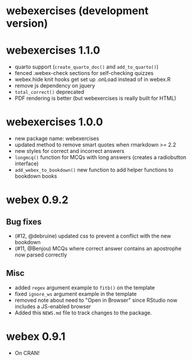 # webexercises (development version)

# webexercises 1.1.0

* quarto support (`create_quarto_doc()` and `add_to_quarto()`)
* fenced .webex-check sections for self-checking quizzes
* webex.hide knit hooks get set up .onLoad instead of in webex.R
* remove js dependency on jquery
* `total_correct()` deprecated
* PDF rendering is better (but webexercises is really built for HTML)

# webexercises 1.0.0

* new package name: webexercises
* updated method to remove smart quotes when rmarkdown >= 2.2
* new styles for correct and incorrect answers
* `longmcq()` function for MCQs with long answers (creates a radiobutton interface)
* `add_webex_to_bookdown()` new function to add helper functions to bookdown books

# webex 0.9.2

## Bug fixes

* (#12, @debruine) updated css to prevent a conflict with the new bookdown
* (#11, @Benjou) MCQs where correct answer contains an apostrophe now
  parsed correctly
  
## Misc

* added `regex` argument example to `fitb()` on the template
* fixed `ignore_ws` argument example in the template
* removed note about need to "Open in Browser" since RStudio now
  includes a JS-enabled browser
* Added this `NEWS.md` file to track changes to the package.

# webex 0.9.1

* On CRAN!
